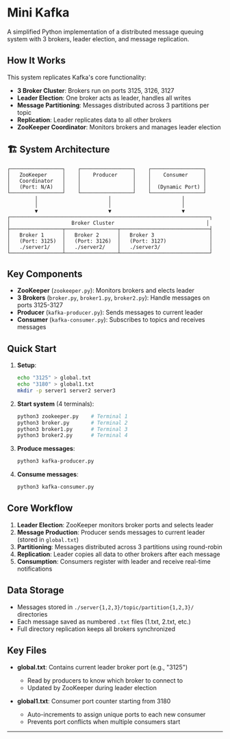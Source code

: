 # Mini Kafka

A simplified Python implementation of a distributed message queuing system with 3 brokers, leader election, and message replication.

## How It Works

This system replicates Kafka's core functionality:

- **3 Broker Cluster**: Brokers run on ports 3125, 3126, 3127
- **Leader Election**: One broker acts as leader, handles all writes
- **Message Partitioning**: Messages distributed across 3 partitions per topic
- **Replication**: Leader replicates data to all other brokers
- **ZooKeeper Coordinator**: Monitors brokers and manages leader election

## 🏗️ System Architecture

```
┌─────────────────┐    ┌─────────────────┐    ┌─────────────────┐
│   ZooKeeper     │    │    Producer     │    │    Consumer     │
│   Coordinator   │    │                 │    │                 │
│   (Port: N/A)   │    │                 │    │  (Dynamic Port) │
└─────────────────┘    └─────────────────┘    └─────────────────┘
         │                       │                       │
         │                       │                       │
         ▼                       ▼                       ▼
┌─────────────────────────────────────────────────────────────────┐
│                    Broker Cluster                              │
├─────────────────┬─────────────────┬─────────────────────────────┤
│   Broker 1      │   Broker 2      │   Broker 3                  │
│   (Port: 3125)  │   (Port: 3126)  │   (Port: 3127)              │
│   ./server1/    │   ./server2/    │   ./server3/                │
└─────────────────┴─────────────────┴─────────────────────────────┘
```

## Key Components

- **ZooKeeper** (`zookeeper.py`): Monitors brokers and elects leader
- **3 Brokers** (`broker.py`, `broker1.py`, `broker2.py`): Handle messages on ports 3125-3127
- **Producer** (`kafka-producer.py`): Sends messages to current leader
- **Consumer** (`kafka-consumer.py`): Subscribes to topics and receives messages

## Quick Start

1. **Setup**:
   ```bash
   echo "3125" > global.txt
   echo "3180" > global1.txt
   mkdir -p server1 server2 server3
   ```

2. **Start system** (4 terminals):
   ```bash
   python3 zookeeper.py    # Terminal 1
   python3 broker.py       # Terminal 2  
   python3 broker1.py      # Terminal 3
   python3 broker2.py      # Terminal 4
   ```

3. **Produce messages**:
   ```bash
   python3 kafka-producer.py
   ```

4. **Consume messages**:
   ```bash
   python3 kafka-consumer.py
   ```

## Core Workflow

1. **Leader Election**: ZooKeeper monitors broker ports and selects leader
2. **Message Production**: Producer sends messages to current leader (stored in `global.txt`)
3. **Partitioning**: Messages distributed across 3 partitions using round-robin
4. **Replication**: Leader copies all data to other brokers after each message
5. **Consumption**: Consumers register with leader and receive real-time notifications

## Data Storage

- Messages stored in `./server{1,2,3}/topic/partition{1,2,3}/` directories
- Each message saved as numbered `.txt` files (1.txt, 2.txt, etc.)
- Full directory replication keeps all brokers synchronized

## Key Files

- **global.txt**: Contains current leader broker port (e.g., "3125")
  - Read by producers to know which broker to connect to
  - Updated by ZooKeeper during leader election

- **global1.txt**: Consumer port counter starting from 3180
  - Auto-increments to assign unique ports to each new consumer
  - Prevents port conflicts when multiple consumers start
---
